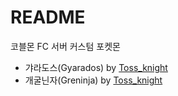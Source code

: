 # README

코블몬 FC 서버 커스텀 포켓몬

- 갸라도스(Gyarados) by [Toss_knight](https://discordapp.com/users/831822833553375252)
- 개굴닌자(Greninja) by [Toss_knight](https://discordapp.com/users/831822833553375252)